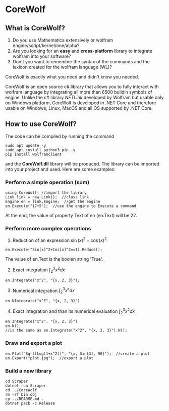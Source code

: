 # CoreWolf

## What is CoreWolf?
1. Do you use Mathematica extensively or wolfram engine/script/kernel/one/alpha?
2. Are you looking for an **easy** and **cross-platform** library to integrate wolfram into your software?
3. Don't you want to remember the syntax of the commands and the lexicon created for the wolfram language (WL)?

CoreWolf is exactly what you need and didn't know you needed.

CoreWolf is an open source c# library that allows you to fully interact with wolfram language by integrating all more than 6500 buildin symbols of engine. Unlike the c# library *NETLink* developed by Wolfram but usable only on Windows platform, CoreWolf is developed in .NET Core and therefore usable on Windows, Linux, MacOS and all OS supported by .NET Core.

## How to use CoreWolf?
The code can be compiled by running the command
```
sudo apt update -y
sudo apt install python3 pip -y
pip install wolframclient
```
and the **CoreWolf.dll** library will be produced.
The library can be imported into your project and used. Here are some examples:

### Perform a simple operation (sum)
```
using CoreWolf; //import the library
Link link = new Link();  //class link
Engine en = link.Engine;  //get the engine
en.Execute("17+5");  //use the engine to Execute a command
```
At the end, the value of property Text of en (en.Text) will be 22.

### Perform more complex operations
1. Reduction of an expression $\sin\left(x\right)^2+\cos\left(x\right)^2$
```
en.Execute("Sin[x]^2+Cos[x]^2==1).Reduce();
```
The value of en.Text is the boolen string 'True'.

2. Exact integration $\int_{2}^3 x^2 dx$
```
en.Integrate("x^2", "{x, 2, 3}");
```

3. Numerical integration $\int_{2}^3 x^e dx$
```
en.NIntegrate("x^E", "{x, 2, 3}")
```

4. Exact integration and than its numerical evaluation $\int_{2}^3 x^2 dx$
```
en.Integrate("x^2", "{x, 2, 3}")
en.N();
//is the same as en.Integrate("x^2", "{x, 2, 3}").N();
```

### Draw and export a plot
```
en.Plot("Sqrt[Log[1+x^2]]", "{x, Sin[3], 90}");  //create a plot
en.Export("plot.jpg");  //export a plot
```

### Build a new library
```
cd Scraper
dotnet run Scraper
cd ../CoreWolf
rm -rf bin obj
cp ../README.md .
dotnet pack -c Release
```